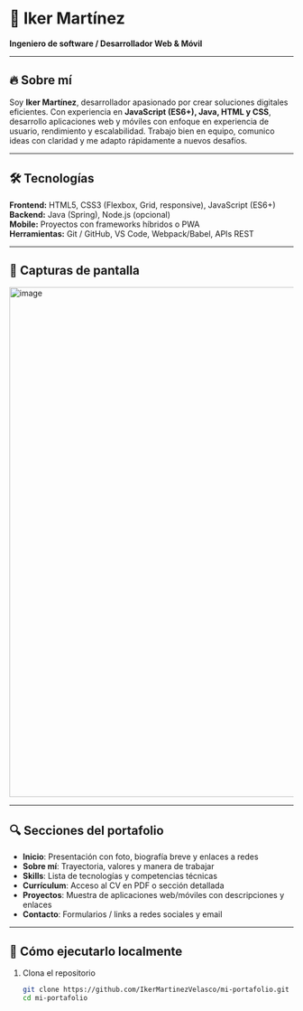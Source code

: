 # 🚀 Iker Martínez

**Ingeniero de software / Desarrollador Web & Móvil**

---

## 🔥 Sobre mí

Soy **Iker Martínez**, desarrollador apasionado por crear soluciones digitales eficientes. Con experiencia en **JavaScript (ES6+), Java, HTML y CSS**, desarrollo aplicaciones web y móviles con enfoque en experiencia de usuario, rendimiento y escalabilidad. Trabajo bien en equipo, comunico ideas con claridad y me adapto rápidamente a nuevos desafíos.

---

## 🛠 Tecnologías

**Frontend:** HTML5, CSS3 (Flexbox, Grid, responsive), JavaScript (ES6+)  
**Backend:** Java (Spring), Node.js (opcional)  
**Mobile:** Proyectos con frameworks híbridos o PWA  
**Herramientas:** Git / GitHub, VS Code, Webpack/Babel, APIs REST

---

## 📸 Capturas de pantalla

<img width="903" alt="image" src="https://github.com/moimenta84/mi-portafolio/assets/138805316/e2c2335e-e16c-4ce3-8b87-56f889100d5a">


---

## 🔍 Secciones del portafolio

- **Inicio**: Presentación con foto, biografía breve y enlaces a redes  
- **Sobre mí**: Trayectoria, valores y manera de trabajar  
- **Skills**: Lista de tecnologías y competencias técnicas  
- **Currículum**: Acceso al CV en PDF o sección detallada  
- **Proyectos**: Muestra de aplicaciones web/móviles con descripciones y enlaces  
- **Contacto**: Formularios / links a redes sociales y email

---

## 📁 Cómo ejecutarlo localmente

1. Clona el repositorio  
   ```bash
   git clone https://github.com/IkerMartinezVelasco/mi-portafolio.git
   cd mi-portafolio




